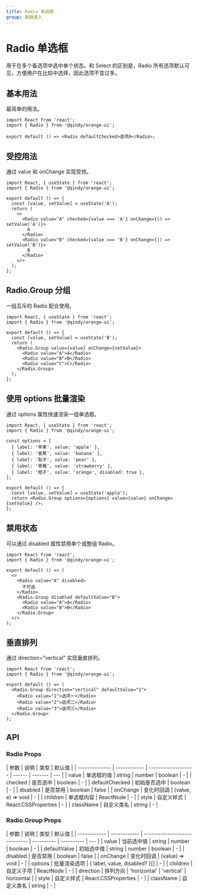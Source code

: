 ```yaml
---
title: Radio 单选框
group: 数据录入
---
```


# Radio 单选框

用于在多个备选项中选中单个状态。和 Select 的区别是，Radio 所有选项默认可见，方便用户在比较中选择，因此选项不宜过多。

## 基本用法

最简单的用法。

```tsx
import React from 'react';
import { Radio } from '@qindy/orange-ui';

export default () => <Radio defaultChecked>选项A</Radio>;
```

## 受控用法

通过 value 和 onChange 实现受控。

```tsx
import React, { useState } from 'react';
import { Radio } from '@qindy/orange-ui';

export default () => {
  const [value, setValue] = useState('A');
  return (
    <>
      <Radio value="A" checked={value === 'A'} onChange={() => setValue('A')}>
        A
      </Radio>
      <Radio value="B" checked={value === 'B'} onChange={() => setValue('B')}>
        B
      </Radio>
    </>
  );
};
```

## Radio.Group 分组

一组互斥的 Radio 配合使用。

```tsx
import React, { useState } from 'react';
import { Radio } from '@qindy/orange-ui';

export default () => {
  const [value, setValue] = useState('B');
  return (
    <Radio.Group value={value} onChange={setValue}>
      <Radio value="A">A</Radio>
      <Radio value="B">B</Radio>
      <Radio value="C">C</Radio>
    </Radio.Group>
  );
};
```

## 使用 options 批量渲染

通过 options 属性快速渲染一组单选框。

```tsx
import React, { useState } from 'react';
import { Radio } from '@qindy/orange-ui';

const options = [
  { label: '苹果', value: 'apple' },
  { label: '香蕉', value: 'banana' },
  { label: '梨子', value: 'pear' },
  { label: '草莓', value: 'strawberry' },
  { label: '橙子', value: 'orange', disabled: true },
];

export default () => {
  const [value, setValue] = useState('apple');
  return <Radio.Group options={options} value={value} onChange={setValue} />;
};
```

## 禁用状态

可以通过 disabled 属性禁用单个或整组 Radio。

```tsx
import React from 'react';
import { Radio } from '@qindy/orange-ui';

export default () => (
  <>
    <Radio value="A" disabled>
      不可选
    </Radio>
    <Radio.Group disabled defaultValue="B">
      <Radio value="A">A</Radio>
      <Radio value="B">B</Radio>
    </Radio.Group>
  </>
);
```

## 垂直排列

通过 direction="vertical" 实现垂直排列。

```tsx
import React from 'react';
import { Radio } from '@qindy/orange-ui';

export default () => (
  <Radio.Group direction="vertical" defaultValue="1">
    <Radio value="1">选项一</Radio>
    <Radio value="2">选项二</Radio>
    <Radio value="3">选项三</Radio>
  </Radio.Group>
);
```

## API

### Radio Props

| 参数           | 说明         | 类型                | 默认值 |
| -------------- | ------------ | ------------------- | ------ | ------- | --- |
| value          | 单选框的值   | string              | number | boolean | -   |
| checked        | 是否选中     | boolean             | -      |
| defaultChecked | 初始是否选中 | boolean             | -      |
| disabled       | 是否禁用     | boolean             | false  |
| onChange       | 变化时回调   | (value, e) => void  | -      |
| children       | 单选框内容   | ReactNode           | -      |
| style          | 自定义样式   | React.CSSProperties | -      |
| className      | 自定义类名   | string              | -      |

### Radio.Group Props

| 参数         | 说明         | 类型                          | 默认值     |
| ------------ | ------------ | ----------------------------- | ---------- | ---------- | --- |
| value        | 当前选中值   | string                        | number     | boolean    | -   |
| defaultValue | 初始选中值   | string                        | number     | boolean    | -   |
| disabled     | 是否禁用     | boolean                       | false      |
| onChange     | 变化时回调   | (value) => void               | -          |
| options      | 批量渲染选项 | { label, value, disabled? }[] | -          |
| children     | 自定义子项   | ReactNode                     | -          |
| direction    | 排列方向     | 'horizontal'                  | 'vertical' | horizontal |
| style        | 自定义样式   | React.CSSProperties           | -          |
| className    | 自定义类名   | string                        | -          |
